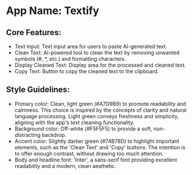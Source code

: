# **App Name**: Textify

## Core Features:

- Text Input: Text input area for users to paste AI-generated text.
- Clean Text: AI-powered tool to clean the text by removing unwanted symbols (#, *, etc.) and formatting characters.
- Display Cleaned Text: Display area for the processed and cleaned text.
- Copy Text: Button to copy the cleaned text to the clipboard.

## Style Guidelines:

- Primary color: Clean, light green (#A7D9B9) to promote readability and calmness. This choice is inspired by the concepts of clarity and natural language processing. Light green conveys freshness and simplicity, aligning with the app's text cleaning functionality. 
- Background color: Off-white (#F5F5F5) to provide a soft, non-distracting backdrop.
- Accent color: Slightly darker green (#74B78D) to highlight important elements, such as the 'Clean Text' and 'Copy' buttons. The intention is to offer enough contrast, without drawing too much attention.
- Body and headline font: 'Inter', a sans-serif font providing excellent readability and a modern, clean aesthetic.